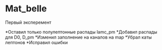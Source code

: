 # Mat_belle
Первый эксперемент

*Оставил только полулептонные распады lamc_pm
*Добавил распады для D0, D_pm
*Изменил заполнение на каналов на map
*Убрал каты лептонов
*Исправил ошибки
